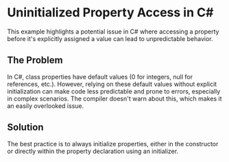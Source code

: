 # Uninitialized Property Access in C#

This example highlights a potential issue in C# where accessing a property before it's explicitly assigned a value can lead to unpredictable behavior.

## The Problem

In C#, class properties have default values (0 for integers, null for references, etc.). However, relying on these default values without explicit initialization can make code less predictable and prone to errors, especially in complex scenarios.  The compiler doesn't warn about this, which makes it an easily overlooked issue. 

## Solution

The best practice is to always initialize properties, either in the constructor or directly within the property declaration using an initializer.